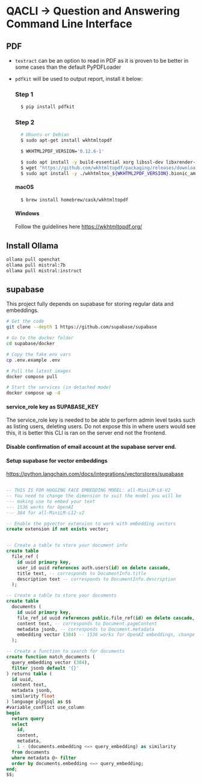 # QACLI -> Question and Answering Command Line Interface

## PDF

- `textract` can be an option to read in PDF as it is proven to be better in some cases than the default PyPDFLoader
- `pdfkit` will be used to output report, install it below:

  ### Step 1

  ```sh
    $ pip install pdfkit

  ```

  ### Step 2

  ```sh
    # Ubuntu or Debian
    $ sudo apt-get install wkhtmltopdf

    $ WKHTML2PDF_VERSION='0.12.6-1'

    $ sudo apt install -y build-essential xorg libssl-dev libxrender-dev wget
    $ wget "https://github.com/wkhtmltopdf/packaging/releases/download/${WKHTML2PDF_VERSION}/wkhtmltox_${WKHTML2PDF_VERSION}.bionic_amd64.deb"
    $ sudo apt install -y ./wkhtmltox_${WKHTML2PDF_VERSION}.bionic_amd64.deb


  ```

  #### macOS

  ```
    $ brew install homebrew/cask/wkhtmltopdf
  ```

  #### Windows

  Follow the guidelines here https://wkhtmltopdf.org/

## Install Ollama

```sh
ollama pull openchat
ollama pull mistral:7b
ollama pull mistral:instruct
```

## supabase

This project fully depends on supabase for storing regular data and embeddings.

```sh
# Get the code
git clone --depth 1 https://github.com/supabase/supabase

# Go to the docker folder
cd supabase/docker

# Copy the fake env vars
cp .env.example .env

# Pull the latest images
docker compose pull

# Start the services (in detached mode)
docker compose up -d

```

#### service_role key as SUPABASE_KEY

The service_role key is needed to be able to perform admin level tasks such as listing users, deleting users.
Do not expose this in where users would see this, it is better this CLI is ran on the server end not the frontend.

#### Disable confirmation of email account at the supabase server end.

#### Setup supabase for vector embeddings

https://python.langchain.com/docs/integrations/vectorstores/supabase

```sql

-- THIS IS FOR HUGGING FACE EMBEDDING MODEL: all-MiniLM-L6-V2
-- You need to change the dimension to suit the model you will be
--- making use to embed your text
--- 1536 works for OpenAI
--- 384 for all-MiniLM-L12-v2

-- Enable the pgvector extension to work with embedding vectors
create extension if not exists vector;


-- Create a table to store your document info
create table
  file_ref (
    id uuid primary key,
    user_id uuid references auth.users(id) on delete cascade,
    title text, -- corresponds to DocumentInfo.title
    description text -- corresponds to DocumentInfo.description
  );

-- Create a table to store your documents
create table
  documents (
    id uuid primary key,
    file_ref_id uuid references public.file_ref(id) on delete cascade,
    content text, -- corresponds to Document.pageContent
    metadata jsonb, -- corresponds to Document.metadata
    embedding vector (384) -- 1536 works for OpenAI embeddings, change if needed
  );

-- Create a function to search for documents
create function match_documents (
  query_embedding vector (384),
  filter jsonb default '{}'
) returns table (
  id uuid,
  content text,
  metadata jsonb,
  similarity float
) language plpgsql as $$
#variable_conflict use_column
begin
  return query
  select
    id,
    content,
    metadata,
    1 - (documents.embedding <=> query_embedding) as similarity
  from documents
  where metadata @> filter
  order by documents.embedding <=> query_embedding;
end;
$$;


```

